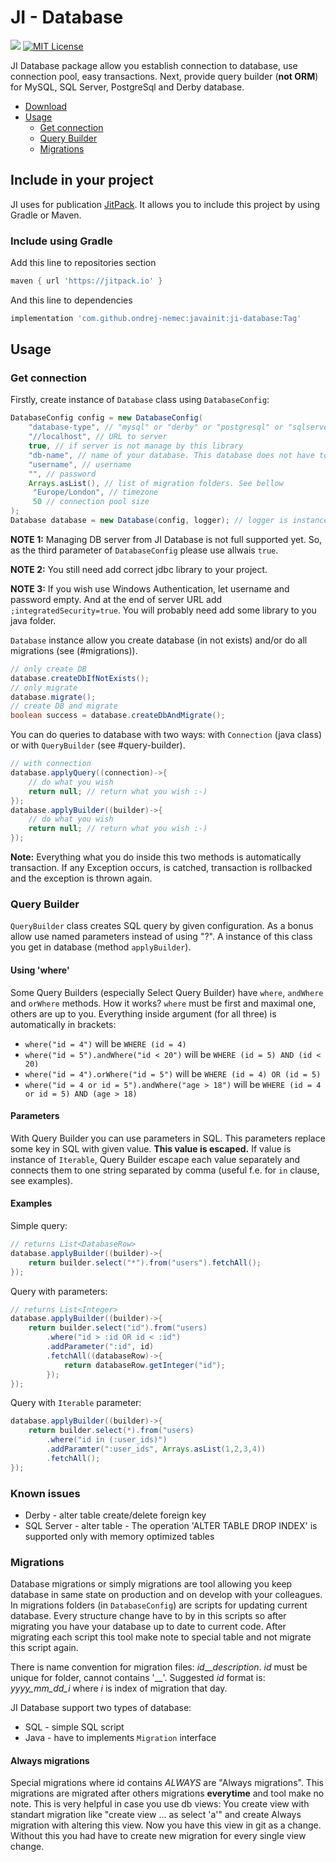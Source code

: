 # JI - Database

[![](https://jitpack.io/v/ondrej-nemec/javainit.svg)](https://jitpack.io/#ondrej-nemec/javainit)
[![MIT License](http://img.shields.io/badge/license-MIT-green.svg) ](https://github.com/ondrej-nemec/javainit/blob/master/LICENSE)

JI Database package allow you establish connection to database, use connection pool, easy transactions. Next, provide query builder (**not ORM**) for MySQL, SQL Server, PostgreSql and Derby database.

* [Download](#include-in-your-project)
* [Usage](#usage)
	* [Get connection](#get-connection)
	* [Query Builder](#query-builder)
	* [Migrations](#migrations)

## Include in your project

JI uses for publication <a href="https://jitpack.io/">JitPack</a>. It allows you to include this project by using Gradle or Maven.

### Include using Gradle

Add this line to repositories section
```gradle
maven { url 'https://jitpack.io' }
```
And this line to dependencies
```gradle
implementation 'com.github.ondrej-nemec:javainit:ji-database:Tag'
```

## Usage

### Get connection

Firstly, create instance of `Database` class using `DatabaseConfig`:

```java
DatabaseConfig config = new DatabaseConfig(
	"database-type", // "mysql" or "derby" or "postgresql" or "sqlserver"
	"//localhost", // URL to server
	true, // if server is not manage by this library
	"db-name", // name of your database. This database does not have to exists
	"username", // username
	"", // password
	Arrays.asList(), // list of migration folders. See bellow
	 "Europe/London", // timezone 
	 50 // connection pool size
);
Database database = new Database(config, logger); // logger is instance of Logger interface from ji-common
```

**NOTE 1:** Managing DB server from JI Database is not full supported yet. So, as the third parameter of `DatabaseConfig` please use allwais `true`.

**NOTE 2:** You still need add correct jdbc library to your project.

**NOTE 3:** If you wish use Windows Authentication, let username and password empty. And at the end of server URL add `;integratedSecurity=true`. You will probably need add some library to you java folder. 

`Database` instance allow you create database (in not exists) and/or do all migrations (see (#migrations)).

```java
// only create DB
database.createDbIfNotExists();
// only migrate
database.migrate();
// create DB and migrate
boolean success = database.createDbAndMigrate();
```

You can do queries to database with two ways: with `Connection` (java class) or with `QueryBuilder` (see #query-builder).

```java
// with connection
database.applyQuery((connection)->{
	// do what you wish
	return null; // return what you wish :-)
});
database.applyBuilder((builder)->{
	// do what you wish
	return null; // return what you wish :-)
});
```

**Note:** Everything what you do inside this two methods is automatically transaction. If any Exception occurs, is catched, transaction is rollbacked and the exception is thrown again.

### Query Builder

`QueryBuilder` class creates SQL query by given configuration. As a bonus allow use named parameters instead of using "?". A instance of this class you get in database (method `applyBuilder`).

#### Using 'where'

Some Query Builders (especially Select Query Builder) have `where`, `andWhere` and `orWhere` methods. How it works? `where` must be first and maximal one, others are up to you. Everything inside argument (for all three) is automatically in brackets:

* `where("id = 4")` will be `WHERE (id = 4)`
* `where("id = 5").andWhere("id < 20")` will be `WHERE (id = 5) AND (id < 20)`
* `where("id = 4").orWhere("id = 5")` will be `WHERE (id = 4) OR (id = 5)`
* `where("id = 4 or id = 5").andWhere("age > 18")` will be `WHERE (id = 4 or id = 5) AND (age > 18)`

#### Parameters

With Query Builder you can use parameters in SQL. This parameters replace some key in SQL with given value. **This value is escaped.** If value is instance of `Iterable`, Query Builder escape each value separately and connects them to one string separated by comma (useful f.e. for `in` clause, see examples).

#### Examples

Simple query:

```java
// returns List<DatabaseRow>
database.applyBuilder((builder)->{
	return builder.select("*").from("users").fetchAll();
});
```

Query with parameters:

```java
// returns List<Integer>
database.applyBuilder((builder)->{
	return builder.select("id").from("users)
		.where("id > :id OR id < :id")
		.addParameter(":id", id)
		.fetchAll((databaseRow)->{
			return databaseRow.getInteger("id");
		});
});
```

Query with `Iterable` parameter:

```java
database.applyBuilder((builder)->{
	return builder.select(*).from("users)
		.where("id in (:user_ids)")
		.addParamter(":user_ids", Arrays.asList(1,2,3,4))
		.fetchAll();
});
```

### Known issues

* Derby - alter table create/delete foreign key
* SQL Server - alter table - The operation 'ALTER TABLE DROP INDEX' is supported only with memory optimized tables

### Migrations

Database migrations or simply migrations are tool allowing you keep database in same state on production and on develop with your colleagues. In migrations folders (in `DatabaseConfig`) are scripts for updating current database. Every structure change have to by in this scripts so after migrating you have your database up to date to current code. After migrating each script this tool make note to special table and not migrate this script again.

There is name convention for migration files: *id*\_\_*description*. *id* must be unique for folder, cannot contains '\_\_'. Suggested *id* format is: *yyyy_mm_dd_i* where *i* is index of migration that day.

JI Database support two types of database:

* SQL - simple SQL script
* Java - have to implements `Migration` interface

#### Always migrations

Special migrations where id contains *ALWAYS* are "Always migrations". This migrations are migrated after others migrations **everytime** and tool make no note. This is very helpful in case you use db views: You create view with standart migration like "create view ... as select 'a'" and create Always migration with altering this view. Now you have this view in git as a change. Without this you had have to create new migration for every single view change.

